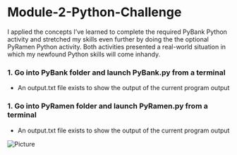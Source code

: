# Module-2-Python-Challenge
I applied the concepts I’ve learned to complete the required PyBank Python activity and stretched my skills even further by doing the the optional PyRamen Python activity. 
Both activities presented a real-world situation in which my newfound Python skills will come inhandy.


### 1. Go into PyBank folder and launch PyBank.py from a terminal
* An output.txt file exists to show the output of the current program output

### 1. Go into PyRamen folder and launch PyRamen.py from a terminal
* An output.txt file exists to show the output of the current program output
 
![Picture](https://www.columbia.edu/content/themes/custom/columbia/assets/img/cu-header.svg)
